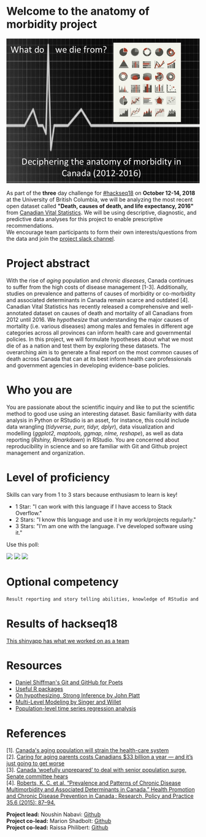 
# Welcome to the anatomy of morbidity project
![Project8](https://github.com/NoushinN/anatomy-of-morbidity/blob/gh-pages/image/Project-graphics.jpg)  


As part of the **three** day challenge for [#hackseq18](https://www.hackseq.com/) on **October 12-14, 2018** at the University of British Columbia, we will be analyzing the most recent open dataset called **"Death, causes of death, and life expectancy, 2016"** from [Canadian Vital Statistics](https://www150.statcan.gc.ca/n1/daily-quotidien/180628/dq180628b-eng.htm). We will be using descriptive, diagnostic, and predictive data analyses for this project to enable prescriptive recommendations.  
We encourage team participants to form their own interests/questions from the data and join the [project slack channel](https://morbidity-anatomy.slack.com/). 

# Project abstract
With the rise of _aging_ population and _chronic diseases_, Canada continues to suffer from the high costs of disease management [1-3]. Additionally, studies on prevalence and patterns of causes of morbidity or co-morbidity and associated determinants in Canada remain scarce and outdated [4].  Canadian Vital Statistics has recently released a comprehensive and well-annotated dataset on causes of death and mortality of all Canadians from 2012 until 2016. We _hypothesize_ that understanding the major causes of mortality (i.e. various diseases) among males and females in different age categories across all provinces can inform health care and governmental policies. In this project, we will formulate hypotheses about what we most die of as a nation and test them by exploring these datasets. The overarching aim is to generate a final report on the most common causes of death across Canada that can at its best inform health care professionals and government agencies in developing evidence-base policies.

# Who you are
You are passionate about the scientific inquiry and like to put the scientific method to good use using an interesting dataset. Basic familiarity with data analysis in Python or RStudio is an asset, for instance, this could include data wrangling (_tidyverse, purr, tidyr, dplyr_), data visualization and modelling (_ggplot2, maptools, ggmap, nlme, reshape_), as well as data reporting (_Rshiny, Rmarkdown_) in RStudio. You are concerned about reproducibility in science and so are familiar with Git and Github project management and organization.  

# Level of proficiency
Skills can vary from 1 to 3 stars because enthusiasm to learn is key!
* 1 Star: "I can work with this language if I have access to Stack Overflow."
* 2 Stars: "I know this language and use it in my work/projects regularly."
* 3 Stars: "I'm am one with the language. I've developed software using it."

Use this poll:

[![](https://api.gh-polls.com/poll/01CQ31FP395X9N3V96B9VPJ6HN/1-star)](https://api.gh-polls.com/poll/01CQ31FP395X9N3V96B9VPJ6HN/1-star/vote)
[![](https://api.gh-polls.com/poll/01CQ31FP395X9N3V96B9VPJ6HN/2-stars)](https://api.gh-polls.com/poll/01CQ31FP395X9N3V96B9VPJ6HN/2-stars/vote)
[![](https://api.gh-polls.com/poll/01CQ31FP395X9N3V96B9VPJ6HN/3-stars)](https://api.gh-polls.com/poll/01CQ31FP395X9N3V96B9VPJ6HN/3-stars/vote)

# Optional competency
```sh
Result reporting and story telling abilities, knowledge of RStudio and R-packages, teaching that to fellow team-mates, and ready to have fun!
```
# Results of hackseq18 
[This shinyapp has what we worked on as a team](https://mshadbolt.shinyapps.io/causes_initial/)

# Resources
* [Daniel Shiffman's Git and GitHub for Poets](https://www.youtube.com/watch?v=BCQHnlnPusY&list=PLRqwX-V7Uu6ZF9C0YMKuns9sLDzK6zoiV)  
* [Useful R packages](https://support.rstudio.com/hc/en-us/articles/201057987-Quick-list-of-useful-R-packages)  
* [On hypothesizing, Strong Inference by John Platt](http://science.sciencemag.org/content/146/3642/347)  
* [Multi-Level Modeling by Singer and Willet](https://stats.idre.ucla.edu/other/examples/alda/)  
* [Population-level time series regression analysis](https://courses.edx.org/courses/course-v1:UBCx+ITSx+1T2017/course/)

# References  
[1]. [Canada's aging population will strain the health-care system](https://www.theglobeandmail.com/opinion/editorials/canadas-aging-population-will-strain-the-health-care-system/article543638/)  
[2]. [Caring for aging parents costs Canadians $33 billion a year — and it’s just going to get worse](https://business.financialpost.com/personal-finance/retirement/caring-for-aging-parents-costs-canadians-33-billion-a-year-and-its-just-going-to-get-worse)  
[3]. [Canada ‘woefully unprepared’ to deal with senior population surge, Senate committee hears](https://globalnews.ca/news/3489880/aging-senior-population-canada-cost-caring-prepared/)  
[4]. [Roberts, K. C. et al. “Prevalence and Patterns of Chronic Disease Multimorbidity and Associated Determinants in Canada.” Health Promotion and Chronic Disease Prevention in Canada : Research, Policy and Practice 35.6 (2015): 87–94.](https://www.ncbi.nlm.nih.gov/pmc/articles/PMC4910465/)   



**Project lead:** Noushin Nabavi: [Github](https://github.com/NoushinN)  
**Project co-lead:** Marion Shadbolt: [Github](https://github.com/mshadbolt)   
**Project co-lead:** Raissa Philibert: [Github](https://github.com/raiphilibert)   

